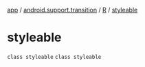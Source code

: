 [app](../../../index.md) / [android.support.transition](../../index.md) / [R](../index.md) / [styleable](./index.md)

# styleable

`class styleable`
`class styleable`